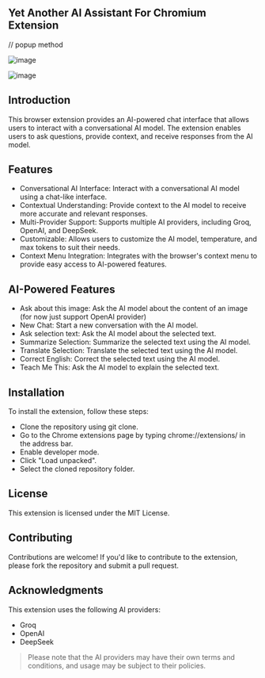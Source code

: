 ## Yet Another AI Assistant For Chromium Extension
// popup method

![image](https://github.com/user-attachments/assets/73a3a394-e638-4c24-972e-30bb94502866)

![image](https://github.com/user-attachments/assets/54fbb914-2e5b-4aeb-8ec9-0c1c00f3898c)


## Introduction
This browser extension provides an AI-powered chat interface that allows users to interact with a conversational AI model. The extension enables users to ask questions, provide context, and receive responses from the AI model.

## Features
- Conversational AI Interface: Interact with a conversational AI model using a chat-like interface.
- Contextual Understanding: Provide context to the AI model to receive more accurate and relevant responses.
- Multi-Provider Support: Supports multiple AI providers, including Groq, OpenAI, and DeepSeek.
- Customizable: Allows users to customize the AI model, temperature, and max tokens to suit their needs.
- Context Menu Integration: Integrates with the browser's context menu to provide easy access to AI-powered features.

## AI-Powered Features
- Ask about this image: Ask the AI model about the content of an image (for now just support OpenAI provider)
- New Chat: Start a new conversation with the AI model.
- Ask selection text: Ask the AI model about the selected text.
- Summarize Selection: Summarize the selected text using the AI model.
- Translate Selection: Translate the selected text using the AI model.
- Correct English: Correct the selected text using the AI model.
- Teach Me This: Ask the AI model to explain the selected text.

## Installation
To install the extension, follow these steps:

- Clone the repository using git clone.
- Go to the Chrome extensions page by typing chrome://extensions/ in the address bar.
- Enable developer mode.
- Click "Load unpacked".
- Select the cloned repository folder.

## License
This extension is licensed under the MIT License.

## Contributing
Contributions are welcome! If you'd like to contribute to the extension, please fork the repository and submit a pull request.

## Acknowledgments
This extension uses the following AI providers:

- Groq
- OpenAI
- DeepSeek
  
> Please note that the AI providers may have their own terms and conditions, and usage may be subject to their policies.
